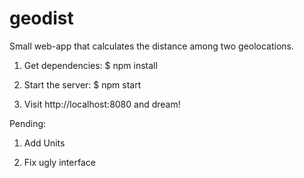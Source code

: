 # geodist
Small web-app that calculates the distance among two geolocations.

1. Get dependencies:
  $ npm install

2. Start the server:
  $ npm start

3. Visit http://localhost:8080 and dream!

Pending:

1. Add Units

2. Fix ugly interface
